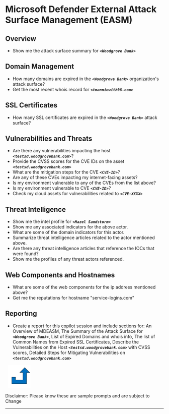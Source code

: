# Microsoft Defender External Attack Surface Management (EASM)
<a name="EASM"></a>

## Overview
- Show me the attack surface summary for **_`<Woodgrove Bank>`_**

## Domain Management
- How many domains are expired in the **_`<Woodgrove Bank>`_** organization's attack surface?
- Get the most recent whois record for **_`<tmanniewith98.com>`_**

## SSL Certificates
- How many SSL certificates are expired in the **_`<Woodgrove Bank>`_** attack surface?

## Vulnerabilities and Threats
- Are there any vulnerabilities impacting the host **_`<testsd.woodgrovebank.com>`_**?
- Provide the CVSS scores for the CVE IDs on the asset **_`<testsd.woodgrovebank.com>`_**
- What are the mitigation steps for the CVE **_`<CVE-ID>`_**?
- Are any of these CVEs impacting my internet-facing assets?
- Is my environment vulnerable to any of the CVEs from the list above?
- Is my environment vulnerable to CVE **_`<CVE-ID>`_**?
- Check my cloud assets for vulnerabilities related to **_`<CVE-XXXX>`_**

## Threat Intelligence
- Show me the intel profile for **_`<Hazel Sandstorm>`_**
- Show me any associated indicators for the above actor.
- What are some of the domain indicators for this actor.
- Summarize threat intelligence articles related to the actor mentioned above.
- Are there any threat intelligence articles that reference the IOCs that were found?
- Show me the profiles of any threat actors referenced.

## Web Components and Hostnames
- What are some of the web components for the ip address mentioned above?
- Get me the reputations for hostname "service-logins.com"

## Reporting
- Create a report for this copilot session and include sections for: An Overview of MDEASM, The Summary of the Attack Surface for **_`<Woodgrove Bank>`_**, List of Expired Domains and whois info, The list of Common Names from Expired SSL Certificates, Describe the Vulnerabilities on the Host **_`<testsd.woodgrovebank.com>`_** with CVSS scores, Detailed Steps for Mitigating Vulnerabilities on **_`<testsd.woodgrovebank.com>`_**

&nbsp;
[![alt text](../../Images/backtotop.svg)](#microsoft-defender-external-attack-surface-management-easm)

Disclaimer: Please know these are sample prompts and are subject to Change
***
